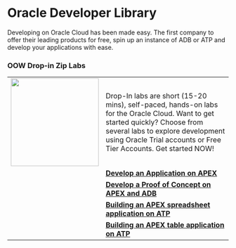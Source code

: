 # Oracle Developer Library

Developing on Oracle Cloud has been made easy.  The first company to offer their leading products for free, spin up an instance of ADB or ATP and develop your applications with ease.


### OOW Drop-in Zip Labs ###

|  | |
| ------------- | ------------- |
| <img src="/common-template/img/oow.png" width=200>   | Drop-In labs are short (15-20 mins), self-paced, hands-on labs for the Oracle Cloud. Want to get started quickly?  Choose from several labs to explore development using Oracle Trial accounts or Free Tier Accounts.  Get started NOW! |
| |**[Develop an Application on APEX](ziplabs/apex-app-dev)**  |
| |**[Develop a Proof of Concept on APEX and ADB](ziplabs/apex-poc-adb)**  |
| |**[Building an **APEX spreadsheet application** on ATP](/data-management-library/autonomous-database/ziplabs/2019/atp-apex-spreadsheet-app)**  || |**[Building an APEX spreadsheet application on ATP](/data-management-library/autonomous-database/ziplabs/2019/atp-apex-spreadsheet-app)**  |
| |**[Building an APEX table application on ATP](2019/atp-apex-table-app)**  |














